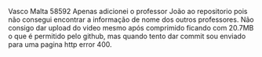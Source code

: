 Vasco Malta 58592
Apenas adicionei o professor João ao repositorio pois não consegui encontrar a informação de nome dos outros professores.
Não consigo dar upload do video mesmo após comprimido ficando com 20.7MB o que é permitido pelo github, mas quando tento dar commit sou enviado para uma pagina http error 400.
